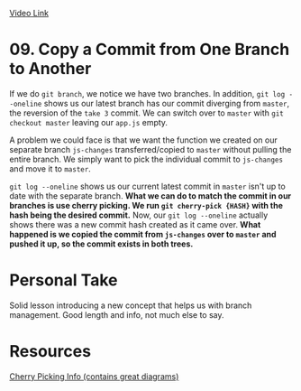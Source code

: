 [Video Link](https://egghead.io/lessons/git-copy-a-commit-from-one-branch-to-another)

# 09. Copy a Commit from One Branch to Another

If we do `git branch`, we notice we have two branches. In addition, `git log --oneline` shows us our latest branch has our commit diverging from `master`, the reversion of the `take 3` commit. We can switch over to `master` with `git checkout master` leaving our `app.js` empty.

A problem we could face is that we want the function we created on our separate branch `js-changes` transferred/copied to `master` without pulling the entire branch. We simply want to pick the individual commit to `js-changes` and move it to `master`.

`git log --oneline` shows us our current latest commit in `master` isn't up to date with the separate branch. **What we can do to match the commit in our branches is use cherry picking. We run `git cherry-pick {HASH}` with the hash being the desired commit.** Now, our `git log --oneline` actually shows there was a new commit hash created as it came over. **What happened is we copied the commit from `js-changes` over to `master` and pushed it up, so the commit exists in both trees.**

# Personal Take

Solid lesson introducing a new concept that helps us with branch management. Good length and info, not much else to say.

# Resources

[Cherry Picking Info (contains great diagrams)](https://www.codementor.io/@olatundegaruba/how-to-git-cherry-pick-dyrp9pnmc)

